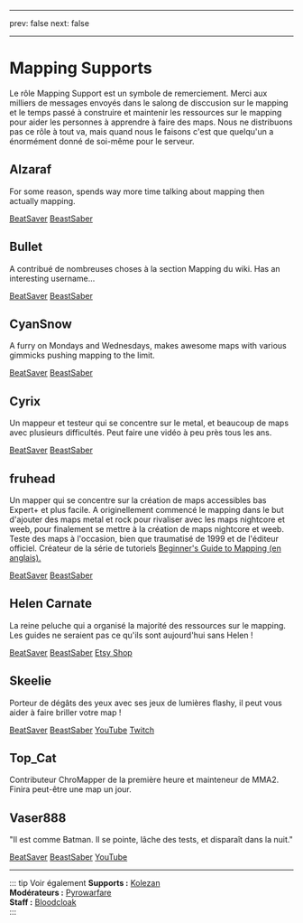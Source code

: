 - - -
prev: false next: false
- - -

# Mapping Supports

Le rôle Mapping Support est un symbole de remerciement. Merci aux milliers de messages envoyés dans le salong de disccusion sur le mapping et le temps passé à construire et maintenir les ressources sur le mapping pour aider les personnes à apprendre à faire des maps. Nous ne distribuons pas ce rôle à tout va, mais quand nous le faisons c'est que quelqu'un a énormément donné de soi-même pour le serveur.

## Alzaraf

For some reason, spends way more time talking about mapping then actually mapping.

<AboutLinks>

[BeatSaver](https://beatsaver.com/uploader/5cff0b7798cc5a672c855ce3)
[BeastSaber](https://bsaber.com/members/alzaraf/)

</AboutLinks>

## Bullet

A  contribué de nombreuses choses à la section Mapping du wiki. Has an interesting username...

<AboutLinks>

[BeatSaver](https://beatsaver.com/uploader/5e84a9933f476a000645dd88)
[BeastSaber](https://bsaber.com/members/xace1337manx/)

</AboutLinks>

## CyanSnow

A furry on Mondays and Wednesdays, makes awesome maps with various gimmicks pushing mapping to the limit.

<AboutLinks>

[BeatSaver](https://beatsaver.com/uploader/5cff0b7698cc5a672c8543ac)
[BeastSaber](https://bsaber.com/members/cyansnow/)

</AboutLinks>

## Cyrix

Un mappeur et testeur qui se concentre sur le metal, et beaucoup de maps avec plusieurs difficultés. Peut faire une vidéo à peu près tous les ans.

<AboutLinks>

[BeatSaver](https://beatsaver.com/uploader/5eb6eb9a7abb000006c85add)
[BeastSaber](https://bsaber.com/members/cyrix/)

</AboutLinks>

## fruhead

Un mapper qui se concentre sur la création de maps accessibles bas Expert+ et plus facile. A originellement commencé le mapping dans le but d'ajouter des maps metal et rock pour rivaliser avec les maps nightcore et weeb, pour finalement se mettre à la création de maps nightcore et weeb. Teste des maps à l'occasion, bien que traumatisé de 1999 et de l'éditeur officiel. Créateur de la série de tutoriels [Beginner's Guide to Mapping (en anglais).](https://www.youtube.com/playlist?list=PL5F3WJ0s0nscdpqiWlOpM_4tJcF-CnWbm)

<AboutLinks>

[BeatSaver](https://beatsaver.com/uploader/5cff0b7598cc5a672c852683)
[BeastSaber](https://bsaber.com/members/fruhead/)

</AboutLinks>

## Helen Carnate

La reine peluche qui a organisé la majorité des ressources sur le mapping. Les guides ne seraient pas ce qu'ils sont aujourd'hui sans Helen !

<AboutLinks>

[BeatSaver](https://beatsaver.com/uploader/5cff0b7798cc5a672c8553d2)
[BeastSaber](https://bsaber.com/members/helencarnate/)
[Etsy Shop](https://www.etsy.com/shop/HelenCarnateDesigns)

</AboutLinks>

## Skeelie

Porteur de dégâts des yeux avec ses jeux de lumières flashy, il peut vous aider à faire briller votre map !

<AboutLinks>

[BeatSaver](https://beatsaver.com/uploader/5cff0b7698cc5a672c85507f)
[BeastSaber](https://bsaber.com/members/skeelie/)
[YouTube](https://www.youtube.com/user/xSkeelie)
[Twitch](https://www.twitch.tv/skeelie)

</AboutLinks>

## Top_Cat

Contributeur ChroMapper de la première heure et mainteneur de MMA2. Finira peut-être une map un jour.

## Vaser888

"Il est comme Batman. Il se pointe, lâche des tests, et disparaît dans la nuit."

<AboutLinks>

[BeatSaver](https://beatsaver.com/uploader/5f63fb45103cbc00068ee060)
[BeastSaber](https://bsaber.com/members/vaser888/)
[YouTube](https://www.youtube.com/c/vaser888)

</AboutLinks>

---

::: tip Voir également **Supports :** [Kolezan](./supports.md#kolezan)  
**Modérateurs :** [Pyrowarfare](./moderators.md#pyrowarfare-retraite)  
**Staff :** [Bloodcloak](./staff.md#bloodcloak)  
:::
